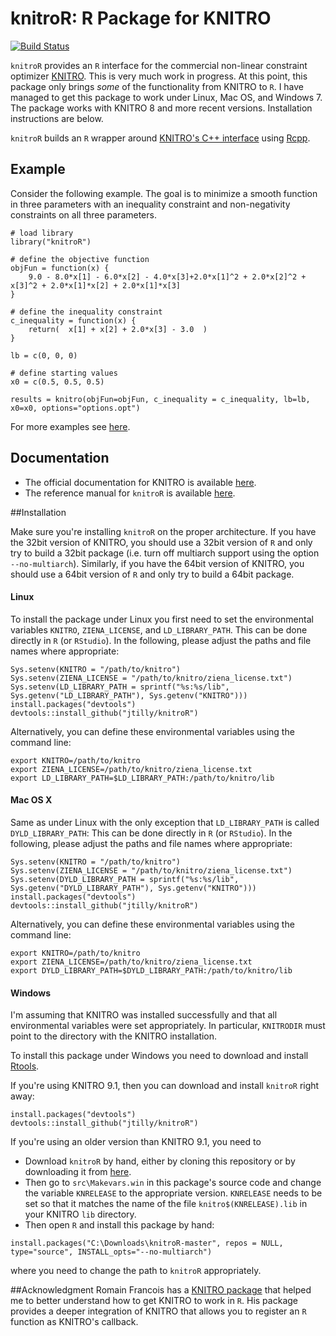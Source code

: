 knitroR: R Package for KNITRO
=======
[![Build Status](https://travis-ci.org/jtilly/knitroR.svg?branch=master)](https://travis-ci.org/jtilly/knitroR)

`knitroR` provides an `R` interface for the commercial non-linear constraint optimizer [KNITRO](http://www.ziena.com/knitro.htm). This is very much work in progress. At this point, this package only brings *some* of the functionality from KNITRO to `R`. I have managed to get this package to work under Linux, Mac OS, and Windows 7. The package works with KNITRO 8 and more recent versions. Installation instructions are below. 

`knitroR` builds an `R` wrapper around [KNITRO's C++ interface](https://www.artelys.com/tools/knitro_doc/2_userGuide/gettingStarted/startCallableLibrary.html) using [Rcpp](http://dirk.eddelbuettel.com/code/rcpp.html).

## Example

Consider the following example. The goal is to minimize a smooth function in three parameters with an inequality constraint and non-negativity constraints on all three parameters.

```{r}
# load library
library("knitroR")

# define the objective function
objFun = function(x) { 
    9.0 - 8.0*x[1] - 6.0*x[2] - 4.0*x[3]+2.0*x[1]^2 + 2.0*x[2]^2 + x[3]^2 + 2.0*x[1]*x[2] + 2.0*x[1]*x[3]
}

# define the inequality constraint
c_inequality = function(x) {
    return(  x[1] + x[2] + 2.0*x[3] - 3.0  )
}

lb = c(0, 0, 0)

# define starting values
x0 = c(0.5, 0.5, 0.5)

results = knitro(objFun=objFun, c_inequality = c_inequality, lb=lb, x0=x0, options="options.opt")
```
For more examples see [here](https://github.com/jtilly/knitroR/tree/master/demo).

## Documentation
* The official documentation for KNITRO is available [here](http://www.artelys.com/tools/knitro_doc/).
* The reference manual for `knitroR` is available [here](https://jtilly.github.io/knitroR/knitroR.pdf "Documentation for knitroR: R Package for KNITRO"). 

##Installation

Make sure you're installing `knitroR` on the proper architecture. If you have the 32bit version of KNITRO, you should use a 32bit version of `R` and only try to build a 32bit package (i.e. turn off multiarch support using the option `--no-multiarch`). Similarly, if you have the 64bit version of KNITRO, you should use a 64bit version of `R` and only try to build a 64bit package. 

#### Linux 
To install the package under Linux you first need to set the environmental variables `KNITRO`, `ZIENA_LICENSE`, and `LD_LIBRARY_PATH`. This can be done directly in `R` (or `RStudio`). In the following, please adjust the paths and file names where appropriate:
```{r}
Sys.setenv(KNITRO = "/path/to/knitro")
Sys.setenv(ZIENA_LICENSE = "/path/to/knitro/ziena_license.txt")
Sys.setenv(LD_LIBRARY_PATH = sprintf("%s:%s/lib", Sys.getenv("LD_LIBRARY_PATH"), Sys.getenv("KNITRO")))
install.packages("devtools")
devtools::install_github("jtilly/knitroR")
```
Alternatively, you can define these environmental variables using the command line:
```{bash}
export KNITRO=/path/to/knitro
export ZIENA_LICENSE=/path/to/knitro/ziena_license.txt
export LD_LIBRARY_PATH=$LD_LIBRARY_PATH:/path/to/knitro/lib
```

#### Mac OS X
Same as under Linux with the only exception that `LD_LIBRARY_PATH` is called `DYLD_LIBRARY_PATH`: This can be done directly in `R` (or `RStudio`). In the following, please adjust the paths and file names where appropriate:
```{r}
Sys.setenv(KNITRO = "/path/to/knitro")
Sys.setenv(ZIENA_LICENSE = "/path/to/knitro/ziena_license.txt")
Sys.setenv(DYLD_LIBRARY_PATH = sprintf("%s:%s/lib", Sys.getenv("DYLD_LIBRARY_PATH"), Sys.getenv("KNITRO")))
install.packages("devtools")
devtools::install_github("jtilly/knitroR")
```
Alternatively, you can define these environmental variables using the command line:
```{bash}
export KNITRO=/path/to/knitro
export ZIENA_LICENSE=/path/to/knitro/ziena_license.txt
export DYLD_LIBRARY_PATH=$DYLD_LIBRARY_PATH:/path/to/knitro/lib
```

#### Windows

I'm assuming that KNITRO was installed successfully and that all environmental variables were set appropriately. In particular, `KNITRODIR` must point to the directory with the KNITRO installation.

To install this package under Windows you need to download and install [Rtools](http://cran.r-project.org/bin/windows/Rtools/). 

If you're using KNITRO 9.1, then you can download and install `knitroR` right away:
```{r}
install.packages("devtools")
devtools::install_github("jtilly/knitroR")
```

If you're using an older version than KNITRO 9.1, you need to
- Download `knitroR` by hand, either by cloning this repository or by downloading it from [here](https://github.com/jtilly/knitroR/archive/master.zip). 
- Then go to `src\Makevars.win` in this package's source code and change the variable `KNRELEASE` to the appropriate version. `KNRELEASE` needs to be set so that it matches the name of the file `knitro$(KNRELEASE).lib` in your KNITRO `lib` directory. 
- Then open `R` and install this package by hand: 
```{r}
install.packages("C:\Downloads\knitroR-master", repos = NULL, type="source", INSTALL_opts="--no-multiarch")
```
where you need to change the path to `knitroR` appropriately. 

##Acknowledgment
Romain Francois has a [KNITRO package](https://github.com/romainfrancois/KNITRO/) that helped me to better understand how to get KNITRO to work in `R`. His package provides a deeper integration of KNITRO that allows you to register an `R` function as KNITRO's callback.
